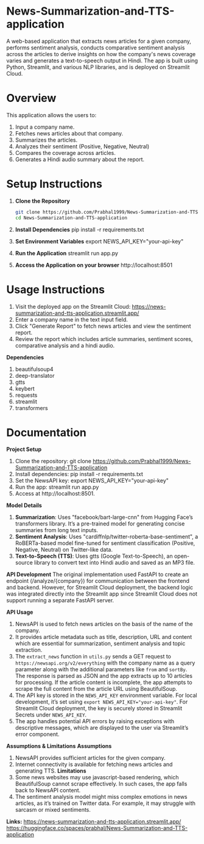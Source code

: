# News-Summarization-and-TTS-application
A web-based application that extracts news articles for a given company, performs sentiment analysis, conducts comparative sentiment analysis across the articles to derive insights on how the company's news coverage varies and generates a text-to-speech output in Hindi. The app is built using Python, Streamlit, and various NLP libraries, and is deployed on Streamlit Cloud.

# Overview
This application allows the users to: 
1. Input a company name.
2. Fetches news articles about that company.
3. Summarizes the articles.
4. Analyzes their sentiment (Positive, Negative, Neutral)
5. Compares the coverage across articles.
6. Generates a Hindi audio summary about the report.

# Setup Instructions

1. **Clone the Repository**
   ```bash
   git clone https://github.com/Prabhal1999/News-Summarization-and-TTS-application
   cd News-Summarization-and-TTS-application
   
2. **Install Dependencies**
   pip install -r requirements.txt

3. **Set Environment Variables**
   export NEWS_API_KEY="your-api-key"

4. **Run the Application**
   streamlit run app.py

5. **Access the Application on your browser**
   http://localhost:8501
   
# Usage Instructions
1. Visit the deployed app on the Streamlit Cloud: https://news-summarization-and-tts-application.streamlit.app/
2. Enter a company name in the text input field.
3. Click "Generate Report" to fetch news articles and view the sentiment report.
4. Review the report which includes article summaries, sentiment scores, comparative analysis and a hindi audio.

**Dependencies**
1. beautifulsoup4
2. deep-translator
3. gtts
4. keybert
5. requests
6. streamlit
7. transformers

# Documentation

**Project Setup**
1. Clone the repository: git clone https://github.com/Prabhal1999/News-Summarization-and-TTS-application
2. Install dependencies: pip install -r requirements.txt
3. Set the NewsAPI key: export NEWS_API_KEY="your-api-key"
4. Run the app: streamlit run app.py
5. Access at http://localhost:8501.

**Model Details**
1. **Summarization**: Uses "facebook/bart-large-cnn" from Hugging Face’s transformers library. It’s a pre-trained model for generating concise summaries from long text inputs.
2. **Sentiment Analysis**: Uses "cardiffnlp/twitter-roberta-base-sentiment", a RoBERTa-based model fine-tuned for sentiment classification (Positive, Negative, Neutral) on Twitter-like data.
3. **Text-to-Speech (TTS)**: Uses gtts (Google Text-to-Speech), an open-source library to convert text into Hindi audio and saved as an MP3 file.

**API Development**
 The original implementation used FastAPI to create an endpoint (/analyze/{company}) for communication between the frontend and backend.
 However, for Streamlit Cloud deployment, the backend logic was integrated directly into the Streamlit app since Streamlit Cloud does not support running a 
 separate FastAPI server.

**API Usage**
1. NewsAPI is used to fetch news articles on the basis of the name of the company.  
2. It provides article metadata such as title, description, URL and content which are essential for summarization, sentiment analysis and topic extraction.  
3. The `extract_news` function in `utils.py` sends a GET request to `https://newsapi.org/v2/everything` with the company name as a query parameter along with the additional parameters like `from` and `sortBy`. The response is parsed as JSON and the app extracts up to 10 articles for processing. If the article content is incomplete, the app attempts to scrape the full content from the article URL using BeautifulSoup.  
4. The API key is stored in the `NEWS_API_KEY` environment variable. For local development, it’s set using `export NEWS_API_KEY="your-api-key"`. For Streamlit Cloud deployment, the key is securely stored in Streamlit Secrets under `NEWS_API_KEY`.  
5. The app handles potential API errors by raising exceptions with descriptive messages, which are displayed to the user via Streamlit’s error component.

**Assumptions & Limitations**
**Assumptions**
1. NewsAPI provides sufficient articles for the given company.
2. Internet connectivity is available for fetching news articles and generating TTS.
**Limitations**
1. Some news websites may use javascript-based rendering, which BeautifulSoup cannot scrape effectively. In such cases, the app falls back to NewsAPI content.
2. The sentiment analysis model might miss complex emotions in news articles, as it’s trained on Twitter data. For example, it may struggle with sarcasm or mixed sentiments.

**Links:**
https://news-summarization-and-tts-application.streamlit.app/
https://huggingface.co/spaces/prabhal/News-Summarization-and-TTS-application

